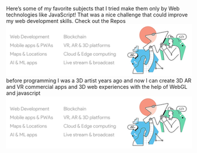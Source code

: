 Here’s some of my favorite subjects that I tried make them only by Web technologies like JavaScript! That was a nice challenge that could improve my web development skills. Check out the Repos
![subjects](web-ab.png)
before programming I was a 3D artist years ago and now I can create 3D AR and VR commercial apps and 3D web experiences with the help of WebGL and javascript
![subjects](web-ab.png)
